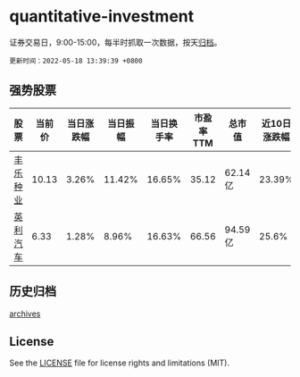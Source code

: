 # quantitative-investment

证券交易日，9:00-15:00，每半时抓取一次数据，按天[归档](archives)。

`更新时间：2022-05-18 13:39:39 +0800`

## 强势股票

|股票|当前价|当日涨跌幅|当日振幅|当日换手率|市盈率TTM|总市值|近10日涨跌幅|
|----|----|----|----|----|----|----|----|
|[丰乐种业](https://xueqiu.com/S/SZ000713)|10.13|3.26%|11.42%|16.65%|35.12|62.14亿|23.39%|
|[英利汽车](https://xueqiu.com/S/SH601279)|6.33|1.28%|8.96%|16.63%|66.56|94.59亿|25.6%|

## 历史归档

[archives](archives)

## License

See the [LICENSE](LICENSE) file for license rights and limitations (MIT).